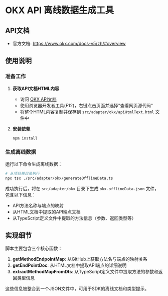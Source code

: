 # OKX API 离线数据生成工具

## API文档

- 官方文档: https://www.okx.com/docs-v5/zh/#overview

## 使用说明

### 准备工作

1. **获取API文档HTML内容**

   - 访问 [OKX API文档](https://www.okx.com/docs-v5/zh/#overview)
   - 使用浏览器开发者工具(F12)，右键点击页面并选择"查看网页源代码"
   - 将整个HTML内容复制并保存到 `src/adapter/okx/apiHtmlText.html` 文件中

2. **安装依赖**
   ```bash
   npm install
   ```

### 生成离线数据

运行以下命令生成离线数据：

```bash
# 从项目根目录执行
npx tsx ./src/adapter/okx/generateOfflineData.ts
```

成功执行后，将在 `src/adapter/okx` 目录下生成 `okx-offlineData.json` 文件，包含以下信息：

- API方法名称与端点的映射
- 从HTML文档中提取的API端点文档
- 从TypeScript定义文件中提取的方法信息（参数、返回类型等）

## 实现细节

脚本主要包含三个核心函数：

1. **getMethodEndpointMap**: 从GitHub上获取方法名与端点的映射关系
2. **getEndPointDoc**: 从HTML文档中提取API端点的详细说明
3. **extractMethodMapFromDts**: 从TypeScript定义文件中提取方法的参数和返回类型信息

这些信息被整合到一个JSON文件中，可用于SDK的离线文档和类型提示。
